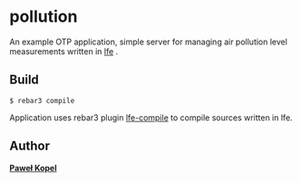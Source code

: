 pollution
=====

An example OTP application, simple server for managing air pollution level measurements written in [lfe](https://github.com/lfe/lfe)
.

Build
-----

    $ rebar3 compile

Application uses rebar3 plugin [lfe-compile](https://github.com/lfe-rebar3/compile) to compile sources written in lfe.


Author
-----
**[Paweł Kopel](https://github.com/PKopel)**